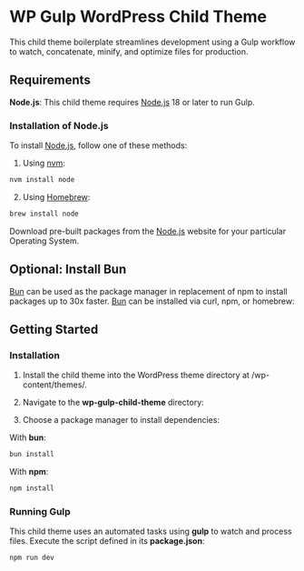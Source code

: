 # WP Gulp WordPress Child Theme

This child theme boilerplate streamlines development using a Gulp workflow to watch, concatenate, minify, and optimize files for production.

## Requirements

**Node.js**: This child theme requires [Node.js](https://nodejs.org/en/) 18 or later to run Gulp.

### Installation of Node.js

To install [Node.js](https://nodejs.org/en/), follow one of these methods:

1. Using [nvm](https://github.com/nvm-sh/nvm):

```sh
nvm install node
```

2. Using [Homebrew](https://brew.sh/):

```sh
brew install node
```

Download pre-built packages from the [Node.js](https://nodejs.org/en/) website for your particular Operating System.

## Optional: Install Bun

[Bun](https://bun.sh/docs/installation#installing) can be used as the package manager in replacement of npm to install packages up to 30x faster. [Bun](https://bun.sh/docs/installation#installing) can be installed via curl, npm, or homebrew:

## Getting Started

### Installation

1. Install the child theme into the WordPress theme directory at /wp-content/themes/.

2. Navigate to the **wp-gulp-child-theme** directory:

3. Choose a package manager to install dependencies:

With **bun**:

```bash
bun install
```

With **npm**:

```bash
npm install
```

### Running Gulp

This child theme uses an automated tasks using **gulp** to watch and process files. Execute the script defined in its **package.json**:

```bash
npm run dev
```
